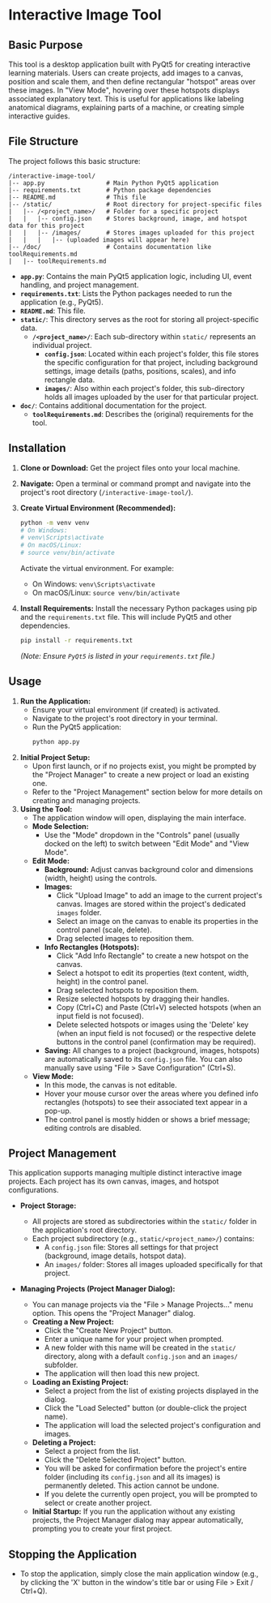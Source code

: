 # Interactive Image Tool

## Basic Purpose

This tool is a desktop application built with PyQt5 for creating interactive learning materials. Users can create projects, add images to a canvas, position and scale them, and then define rectangular "hotspot" areas over these images. In "View Mode", hovering over these hotspots displays associated explanatory text. This is useful for applications like labeling anatomical diagrams, explaining parts of a machine, or creating simple interactive guides.

## File Structure

The project follows this basic structure:

```
/interactive-image-tool/
|-- app.py                 # Main Python PyQt5 application
|-- requirements.txt       # Python package dependencies
|-- README.md              # This file
|-- /static/               # Root directory for project-specific files
|   |-- /<project_name>/   # Folder for a specific project
|   |   |-- config.json    # Stores background, image, and hotspot data for this project
|   |   |-- /images/       # Stores images uploaded for this project
|   |   |   |-- (uploaded images will appear here)
|-- /doc/                  # Contains documentation like toolRequirements.md
|   |-- toolRequirements.md
```

-   **`app.py`**: Contains the main PyQt5 application logic, including UI, event handling, and project management.
-   **`requirements.txt`**: Lists the Python packages needed to run the application (e.g., PyQt5).
-   **`README.md`**: This file.
-   **`static/`**: This directory serves as the root for storing all project-specific data.
    -   **`/<project_name>/`**: Each sub-directory within `static/` represents an individual project.
        -   **`config.json`**: Located within each project's folder, this file stores the specific configuration for that project, including background settings, image details (paths, positions, scales), and info rectangle data.
        -   **`images/`**: Also within each project's folder, this sub-directory holds all images uploaded by the user for that particular project.
-   **`doc/`**: Contains additional documentation for the project.
    -   **`toolRequirements.md`**: Describes the (original) requirements for the tool.

## Installation

1.  **Clone or Download:** Get the project files onto your local machine.
    
2.  **Navigate:** Open a terminal or command prompt and navigate into the project's root directory (`/interactive-image-tool/`).
    
3.  **Create Virtual Environment (Recommended):**
    
    ```bash
    python -m venv venv
    # On Windows:
    # venv\Scripts\activate  
    # On macOS/Linux:
    # source venv/bin/activate 
    ```
    Activate the virtual environment. For example:
    - On Windows: `venv\Scripts\activate`
    - On macOS/Linux: `source venv/bin/activate`
    
4.  **Install Requirements:** Install the necessary Python packages using pip and the `requirements.txt` file. This will include PyQt5 and other dependencies.
    
    ```bash
    pip install -r requirements.txt
    ```
    *(Note: Ensure `PyQt5` is listed in your `requirements.txt` file.)*

## Usage

1.  **Run the Application:**
    -   Ensure your virtual environment (if created) is activated.
    -   Navigate to the project's root directory in your terminal.
    -   Run the PyQt5 application:
        ```bash
        python app.py
        ```
2.  **Initial Project Setup:**
    -   Upon first launch, or if no projects exist, you might be prompted by the "Project Manager" to create a new project or load an existing one.
    -   Refer to the "Project Management" section below for more details on creating and managing projects.
3.  **Using the Tool:**
    -   The application window will open, displaying the main interface.
    -   **Mode Selection:**
        -   Use the "Mode" dropdown in the "Controls" panel (usually docked on the left) to switch between "Edit Mode" and "View Mode".
    -   **Edit Mode:**
        -   **Background:** Adjust canvas background color and dimensions (width, height) using the controls.
        -   **Images:**
            -   Click "Upload Image" to add an image to the current project's canvas. Images are stored within the project's dedicated `images` folder.
            -   Select an image on the canvas to enable its properties in the control panel (scale, delete).
            -   Drag selected images to reposition them.
        -   **Info Rectangles (Hotspots):**
            -   Click "Add Info Rectangle" to create a new hotspot on the canvas.
            -   Select a hotspot to edit its properties (text content, width, height) in the control panel.
            -   Drag selected hotspots to reposition them.
            -   Resize selected hotspots by dragging their handles.
            -   Copy (Ctrl+C) and Paste (Ctrl+V) selected hotspots (when an input field is not focused).
            -   Delete selected hotspots or images using the 'Delete' key (when an input field is not focused) or the respective delete buttons in the control panel (confirmation may be required).
        -   **Saving:** All changes to a project (background, images, hotspots) are automatically saved to its `config.json` file. You can also manually save using "File > Save Configuration" (Ctrl+S).
    -   **View Mode:**
        -   In this mode, the canvas is not editable.
        -   Hover your mouse cursor over the areas where you defined info rectangles (hotspots) to see their associated text appear in a pop-up.
        -   The control panel is mostly hidden or shows a brief message; editing controls are disabled.

## Project Management

This application supports managing multiple distinct interactive image projects. Each project has its own canvas, images, and hotspot configurations.

-   **Project Storage:**
    -   All projects are stored as subdirectories within the `static/` folder in the application's root directory.
    -   Each project subdirectory (e.g., `static/<project_name>/`) contains:
        -   A `config.json` file: Stores all settings for that project (background, image details, hotspot data).
        -   An `images/` folder: Stores all images uploaded specifically for that project.

-   **Managing Projects (Project Manager Dialog):**
    -   You can manage projects via the "File > Manage Projects..." menu option. This opens the "Project Manager" dialog.
    -   **Creating a New Project:**
        -   Click the "Create New Project" button.
        -   Enter a unique name for your project when prompted.
        -   A new folder with this name will be created in the `static/` directory, along with a default `config.json` and an `images/` subfolder.
        -   The application will then load this new project.
    -   **Loading an Existing Project:**
        -   Select a project from the list of existing projects displayed in the dialog.
        -   Click the "Load Selected" button (or double-click the project name).
        -   The application will load the selected project's configuration and images.
    -   **Deleting a Project:**
        -   Select a project from the list.
        -   Click the "Delete Selected Project" button.
        -   You will be asked for confirmation before the project's entire folder (including its `config.json` and all its images) is permanently deleted. This action cannot be undone.
        -   If you delete the currently open project, you will be prompted to select or create another project.
    -   **Initial Startup:** If you run the application without any existing projects, the Project Manager dialog may appear automatically, prompting you to create your first project.

## Stopping the Application

-   To stop the application, simply close the main application window (e.g., by clicking the 'X' button in the window's title bar or using File > Exit / Ctrl+Q).
